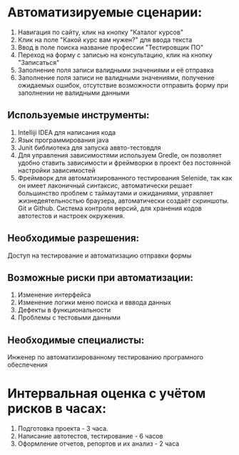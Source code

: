 # Автоматизируемые сценарии:

1. Навигация по сайту, клик на кнопку "Каталог курсов"
2. Клик на поле "Какой курс вам нужен?" для ввода текста
3. Ввод в поле поиска название профессии "Тестировщик ПО"
4. Переход на форму с записью на консультацию, клик на кнопку "Записаться"
5. Заполнение поля записи валидными значениями и её отправка
6. Заполнение поля записи не валидными значениями, получение ожидаемых ошибок, отсутствие возможности отправить форму при заполнении не валидными данными

## Используемые инструменты:

1. Intelliji IDEA для написания кода
2. Язык программирования java
3. Junit библиотека для запуска аввто-тестовдля
4. Для управления зависимостями используем Gredle, он позволяет удобно ставить зависимости и фреймворки в проект без постоянной настройки зависимостей
5. Фреймворк для автоматизированного тестирования Selenide, так как он имеет лаконичный синтаксис, автоматически решает большинство проблем с таймаутами и ожиданиями, управляет жизнедеятельностью браузера, автоматически создаёт скриншоты. Git и Github. Система контроля версий, для хранения кодов автотестов и настроек окружения.

## Необходимые разрешения:

Доступ на тестирование и автоматизацию отправки формы

## Возможные риски при автоматизации:

1. Изменение интерфейса
2. Изменение логики меню поиска и вввода данных
3. Дефекты в функциональности
4. Проблемы с тестовыми данными

## Необходимые специалисты:

Инженер по автоматизированному тестированию програмного обеспечения

# Интервальная оценка с учётом рисков в часах:

1. Подготовка проекта - 3 часа.
2. Написание автотестов, тестирование - 6 часов
3. Оформление отчетов, репортов и их анализ - 2 часа
